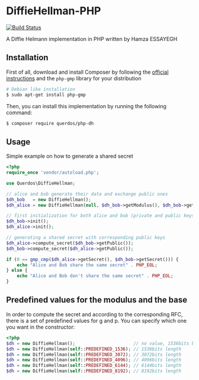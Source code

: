 # DiffieHellman-PHP
[![Build Status](https://travis-ci.org/Querdos/DiffieHellman-PHP.svg?branch=master)](https://travis-ci.org/Querdos/DiffieHellman-PHP)  

A Diffie Helmann implementation in PHP written by Hamza ESSAYEGH

## Installation
First of all, download and install Composer by following the [official instructions](https://getcomposer.org/download/) and the `php-gmp` library for your distribution
```bash
# Debian like installation
$ sudo apt-get install php-gmp
```

Then, you can install this implementation by running the following command:
```bash
$ composer require querdos/php-dh
```

## Usage
Simple example on how to generate a shared secret
```php
<?php
require_once 'vendor/autoload.php';

use Querdos\DiffieHellman;

// alice and bob generate their data and exchange public ones
$dh_bob   = new DiffieHellman();
$dh_alice = new DiffieHellman(null, $dh_bob->getModulus(), $dh_bob->getBase());

// first initialization for both alice and bob (private and public keys generation)
$dh_bob->init();
$dh_alice->init();

// generating a shared secret with corresponding public keys
$dh_alice->compute_secret($dh_bob->getPublic());
$dh_bob->compute_secret($dh_alice->getPublic());

if (0 == gmp_cmp($dh_alice->getSecret(), $dh_bob->getSecret())) {
    echo "Alice and Bob share the same secret" . PHP_EOL;
} else {
    echo "Alice and Bob don't share the same secret" . PHP_EOL;
}
```

## Predefined values for the modulus and the base
In order to compute the secret and according to the corresponding RFC, there is a set of predefined values for g and p. You can specify which one you want in the constructor:
```php
<?php
$dh = new DiffieHellman();                      // no value, 1536bits by default
$dh = new DiffieHellman(self::PREDEFINED_1536); // 1536bits length
$dh = new DiffieHellman(self::PREDEFINED_3072); // 3072bits length 
$dh = new DiffieHellman(self::PREDEFINED_4096); // 4096bits length
$dh = new DiffieHellman(self::PREDEFINED_6144); // 6144bits length
$dh = new DiffieHellman(self::PREDEFINED_8192); // 8192bits length
```

